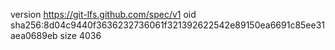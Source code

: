 version https://git-lfs.github.com/spec/v1
oid sha256:8d04c9440f3636232736061f321392622542e89150ea6691c85ee31aea0689eb
size 4036
